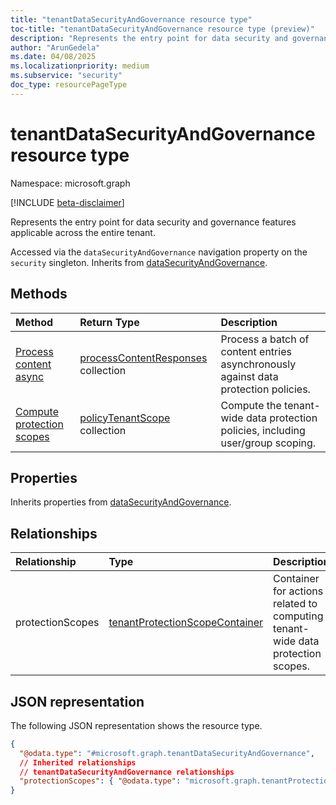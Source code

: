 ```yaml
---
title: "tenantDataSecurityAndGovernance resource type"
toc-title: "tenantDataSecurityAndGovernance resource type (preview)"
description: "Represents the entry point for data security and governance features applicable across the entire tenant."
author: "ArunGedela"
ms.date: 04/08/2025
ms.localizationpriority: medium
ms.subservice: "security"
doc_type: resourcePageType
---
```


# tenantDataSecurityAndGovernance resource type

Namespace: microsoft.graph

[!INCLUDE [beta-disclaimer](../../includes/beta-disclaimer.md)]

Represents the entry point for data security and governance features applicable across the entire tenant. 

Accessed via the `dataSecurityAndGovernance` navigation property on the `security` singleton. Inherits from [dataSecurityAndGovernance](../resources/datasecurityandgovernance.md).

## Methods

| Method                                          | Return Type                                                                                                 | Description                                                                                 |
| :---------------------------------------------- | :---------------------------------------------------------------------------------------------------------- | :------------------------------------------------------------------------------------------ |
| [Process content async](../api/tenantdatasecurityandgovernance-post-processcontentasync.md) | [processContentResponses](../resources/processcontentresponses.md) collection | Process a batch of content entries asynchronously against data protection policies.           |
| [Compute protection scopes](../api/tenantdatasecurityandgovernance-post-protectionscopes.md) | [policyTenantScope](../resources/policytenantscope.md) collection      | Compute the tenant-wide data protection policies, including user/group scoping.             |

## Properties

Inherits properties from [dataSecurityAndGovernance](../resources/datasecurityandgovernance.md).

## Relationships

| Relationship     | Type                                                                                                           | Description                                                                      |
| :--------------- | :------------------------------------------------------------------------------------------------------------- | :------------------------------------------------------------------------------- |
| protectionScopes | [tenantProtectionScopeContainer](../resources/tenantprotectionscopecontainer.md) | Container for actions related to computing tenant-wide data protection scopes. |

## JSON representation

The following JSON representation shows the resource type.
<!-- {
  "blockType": "resource",
  "@odata.type": "microsoft.graph.tenantDataSecurityAndGovernance",
  "openType": false
}-->
``` json
{
  "@odata.type": "#microsoft.graph.tenantDataSecurityAndGovernance",
  // Inherited relationships
  // tenantDataSecurityAndGovernance relationships
  "protectionScopes": { "@odata.type": "microsoft.graph.tenantProtectionScopeContainer" }
}
```
